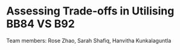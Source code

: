 # Assessing Trade‐offs in Utilising BB84 VS B92
Team members: Rose Zhao, Sarah Shafiq, Hanvitha Kunkalaguntla
